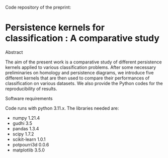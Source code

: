 Code repository of the preprint:
# Persistence kernels for classification : A comparative study

Abstract

The aim of the present work is a comparative study of different persistence kernels applied to various classification problems. After some necessary preliminaries on homology and persistence diagrams, we introduce five different kernels that are then used to compare their performances of classification on various datasets. We also provide the Python codes for the reproducibility of results.

Software requirements

Code runs with python 3.11.x. The libraries needed are:

- numpy 1.21.4
- gudhi 3.5
- pandas 1.3.4
- scipy 1.7.2
- scikit-learn 1.0.1
- potpourri3d 0.0.6
- matplotlib 3.5.0
